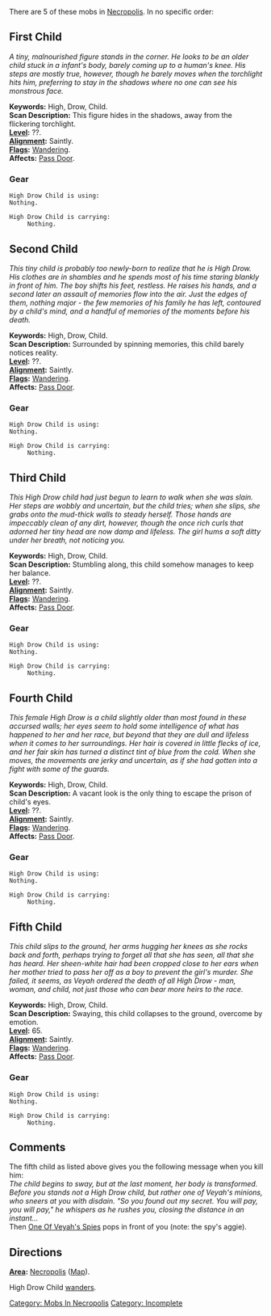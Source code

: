 There are 5 of these mobs in
[Necropolis](:Category:Necropolis.md "wikilink"). In no specific order:

## First Child

*A tiny, malnourished figure stands in the corner. He looks to be an
older child stuck in a infant's body, barely coming up to a human's
knee. His steps are mostly true, however, though he barely moves when
the torchlight hits him, preferring to stay in the shadows where no one
can see his monstrous face.*

**Keywords:** High, Drow, Child.  
**Scan Description:** This figure hides in the shadows, away from the
flickering torchlight.  
**[Level](Level.md "wikilink"):** ??.  
**[Alignment](Alignment.md "wikilink"):** Saintly.  
**[Flags](:Category:_Mob_Types.md "wikilink"):**
[Wandering](Wandering_Mobs.md "wikilink").  
**Affects:** [Pass Door](Pass_Door "wikilink").  

### Gear

`High Drow Child is using:`  
`Nothing.`

`High Drow Child is carrying:`  
`     Nothing.`

## Second Child

*This tiny child is probably too newly-born to realize that he is High
Drow. His clothes are in shambles and he spends most of his time staring
blankly in front of him. The boy shifts his feet, restless. He raises
his hands, and a second later an assault of memories flow into the air.
Just the edges of them, nothing major - the few memories of his family
he has left, contoured by a child's mind, and a handful of memories of
the moments before his death.*

**Keywords:** High, Drow, Child.  
**Scan Description:** Surrounded by spinning memories, this child barely
notices reality.  
**[Level](Level.md "wikilink"):** ??.  
**[Alignment](Alignment.md "wikilink"):** Saintly.  
**[Flags](:Category:_Mob_Types.md "wikilink"):**
[Wandering](Wandering_Mobs.md "wikilink").  
**Affects:** [Pass Door](Pass_Door "wikilink").  

### Gear

`High Drow Child is using:`  
`Nothing.`

`High Drow Child is carrying:`  
`     Nothing.`

## Third Child

*This High Drow child had just begun to learn to walk when she was
slain. Her steps are wobbly and uncertain, but the child tries; when she
slips, she grabs onto the mud-thick walls to steady herself. Those hands
are impeccably clean of any dirt, however, though the once rich curls
that adorned her tiny head are now damp and lifeless. The girl hums a
soft ditty under her breath, not noticing you.*

**Keywords:** High, Drow, Child.  
**Scan Description:** Stumbling along, this child somehow manages to
keep her balance.  
**[Level](Level.md "wikilink"):** ??.  
**[Alignment](Alignment.md "wikilink"):** Saintly.  
**[Flags](:Category:_Mob_Types.md "wikilink"):**
[Wandering](Wandering_Mobs.md "wikilink").  
**Affects:** [Pass Door](Pass_Door "wikilink").  

### Gear

`High Drow Child is using:`  
`Nothing.`

`High Drow Child is carrying:`  
`     Nothing.`

## Fourth Child

*This female High Drow is a child slightly older than most found in
these accursed walls; her eyes seem to hold some intelligence of what
has happened to her and her race, but beyond that they are dull and
lifeless when it comes to her surroundings. Her hair is covered in
little flecks of ice, and her fair skin has turned a distinct tint of
blue from the cold. When she moves, the movements are jerky and
uncertain, as if she had gotten into a fight with some of the guards.*

**Keywords:** High, Drow, Child.  
**Scan Description:** A vacant look is the only thing to escape the
prison of child's eyes.  
**[Level](Level.md "wikilink"):** ??.  
**[Alignment](Alignment.md "wikilink"):** Saintly.  
**[Flags](:Category:_Mob_Types.md "wikilink"):**
[Wandering](Wandering_Mobs.md "wikilink").  
**Affects:** [Pass Door](Pass_Door "wikilink").  

### Gear

`High Drow Child is using:`  
`Nothing.`

`High Drow Child is carrying:`  
`     Nothing.`

## Fifth Child

*This child slips to the ground, her arms hugging her knees as she rocks
back and forth, perhaps trying to forget all that she has seen, all that
she has heard. Her sheen-white hair had been cropped close to her ears
when her mother tried to pass her off as a boy to prevent the girl's
murder. She failed, it seems, as Veyah ordered the death of all High
Drow - man, woman, and child, not just those who can bear more heirs to
the race.*

**Keywords:** High, Drow, Child.  
**Scan Description:** Swaying, this child collapses to the ground,
overcome by emotion.  
**[Level](Level.md "wikilink"):** 65.  
**[Alignment](Alignment.md "wikilink"):** Saintly.  
**[Flags](:Category:_Mob_Types.md "wikilink"):**
[Wandering](Wandering_Mobs.md "wikilink").  
**Affects:** [Pass Door](Pass_Door "wikilink").  

### Gear

`High Drow Child is using:`  
`Nothing.`

`High Drow Child is carrying:`  
`     Nothing.`

## Comments

The fifth child as listed above gives you the following message when you
kill him:  
*The child begins to sway, but at the last moment, her body is
transformed. Before you stands not a High Drow child, but rather one of
Veyah's minions, who sneers at you with disdain. "So you found out my
secret. You will pay, you will pay," he whispers as he rushes you,
closing the distance in an instant...*  
Then [One Of Veyah's Spies](One_Of_Veyah's_Spies "wikilink") pops in
front of you (note: the spy's aggie).

## Directions

**[Area](:Category:_Areas.md "wikilink"):**
[Necropolis](:Category:_Necropolis.md "wikilink")
([Map](Necropolis_Map.md "wikilink")).

High Drow Child [wanders](Wandering_Mobs.md "wikilink").

[Category: Mobs In Necropolis](Category:_Mobs_In_Necropolis "wikilink")
[Category: Incomplete](Category:_Incomplete "wikilink")
